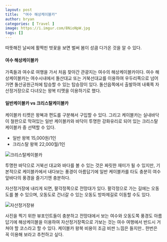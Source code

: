 ```yaml
---
layout: post
title:  "여수 해상케이블카"
author: bryan
categories: [ Travel ]
image: https://i.imgur.com/8NioNpW.jpg
tags: []
---
```


따뜻해진 날씨에 활짝핀 벗꽃을 보면 벌써 봄이 성큼 다가온 것을 알 수 있다.

#### 여수 해상케이블카

가족들과 여수로 여행을 가서 처음 찾아간 관광지는 여수의 해상케이블카이다.
여수 해상케이블카는 여수시내에서 돌산대교 또는 거북선대교를 이용하여 우두리쪽으로 넘어가면 돌산공원근처에 탑승할 수 있는 탑승장이 있다.
돌산읍쪽에서 출발하여 내륙쪽 자산정거장으로 다녀오는 왕복 티멧을 이용하기로 했다.

#### 일반케이블카 vs 크리스탈케이블카

케이블카 티켓은 왕뵥과 편도를 구분해서 구입할 수 있다.
그리고 케이블카는 실내바닥이 철판으로 막혀있는 일반 케이블카와 바닥이 투명한 강화유리로 되어 있는 크리스탈 케이블카 중 선택할 수 있다.

* 일반 왕복 15,000원/1인
* 크리스탈 왕복 22,000월/1인 

![크리스탈케이블카](https://i.imgur.com/3nE5q7x.jpg)

투명한 바닥으로 거북선 대교와 바다를 볼 수 있는 것은 짜릿한 재미가 될 수 있지만, 기본적으로 케이블카에서 내다보는 풍경이 아름답기에 일반 케이블카를 타도 충분히 여수앞바다의 풍경을 즐기기엔 충분하다.

자산정거장에 내리게 되면, 팔각정쪽으로 전망대가 있다.
팔각정으로 가는 길에는 오동도를 볼 수 있으며, 오동도로 건너갈 수 있는 오동도 방파제길로 이동할 수도 있다.

![자산정거장뷰](https://i.imgur.com/zA3DP0G.jpg)

사진을 찍기 위한 뷰포인트들이 충분하고 전망대에서 보는 여수와 오동도쪽 풍경도 아름답기에 해상케이블을 이용하여 자산정거장쪽으로 가보는 것는 여수 여행에서 반드시 거쳐야 할 코스라고 할 수 있다.
케이블카 왕복 비용이 조금 비싼 느낌은 들지만.. 한번은 꼭 이용해 보라고 추천하고 싶다.

